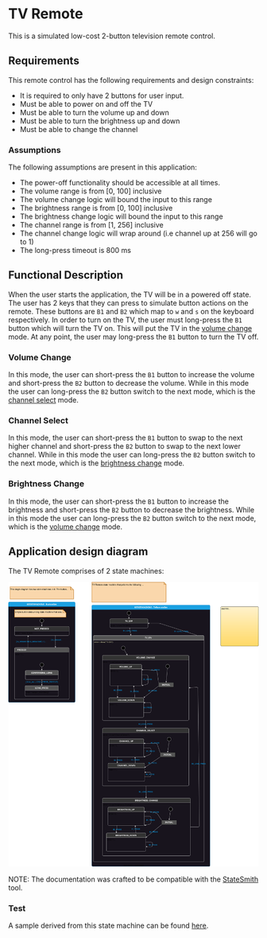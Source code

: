 # TV Remote

This is a simulated low-cost 2-button television remote control.

## Requirements

This remote control has the following requirements and design constraints:

- It is required to only have 2 buttons for user input.
- Must be able to power on and off the TV
- Must be able to turn the volume up and down
- Must be able to turn the brightness up and down
- Must be able to change the channel

### Assumptions

The following assumptions are present in this application:

- The power-off functionality should be accessible at all times. 
- The volume range is from [0, 100] inclusive
- The volume change logic will bound the input to this range
- The brightness range is from [0, 100] inclusive
- The brightness change logic will bound the input to this range
- The channel range is from [1, 256] inclusive
- The channel change logic will wrap around (i.e channel up at 256 will go to 1)
- The long-press timeout is 800 ms

## Functional Description

When the user starts the application, the TV will be in a powered off state. The user has 2 keys that they can press to simulate button actions on the remote. These buttons are `B1` and `B2` which map to `w` and `s` on the keyboard respectively. In order to turn on the TV, the user must long-press the `B1` button which will turn the TV on. This will put the TV in the [volume change](#volume-change) mode. At any point, the user may long-press the `B1` button to turn the TV off.

### Volume Change

In this mode, the user can short-press the `B1` button to increase the volume and short-press the `B2` button to decrease the volume. While in this mode the user can long-press the `B2` button switch to the next mode, which is the [channel select](#channel-select) mode. 

### Channel Select

In this mode, the user can short-press the `B1` button to swap to the next higher channel and short-press the `B2` button to swap to the next lower channel. While in this mode the user can long-press the `B2` button switch to the next mode, which is the [brightness change](#brightness-change) mode. 

### Brightness Change

In this mode, the user can short-press the `B1` button to increase the brightness and short-press the `B2` button to decrease the brightness. While in this mode the user can long-press the `B2` button switch to the next mode, which is the [volume change](#volume-change) mode. 

## Application design diagram

The TV Remote comprises of 2 state machines:

<img src="state_machine/TvRemote.drawio.svg">

NOTE: The documentation was crafted to be compatible with the [StateSmith](https://github.com/StateSmith/StateSmith) tool.

### Test

A sample derived from this state machine can be found [here](state_machine/index.html).